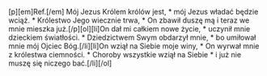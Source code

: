 [p][em]Ref.[/em] Mój Jezus Królem królów jest, * mój Jezus władać będzie wciąż. * Królestwo Jego wiecznie trwa, * On zbawił duszę mą i teraz we mnie mieszka już.[/p][ol][li]On dał mi całkiem nowe życie, * uczynił mnie dzieckiem światłości. * Dziedzictwem Swym obdarzył mnie, * bo umiłował mnie mój Ojciec Bóg.[/li][li]On wziął na Siebie moje winy, * On wyrwał mnie z królestwa ciemności. * Choroby wszystkie wziął na Siebie * i już nie muszę się niczego bać.[/li][/ol]